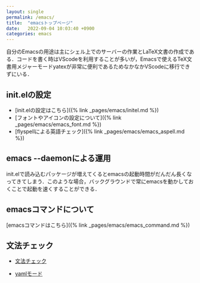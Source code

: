 ```yaml
---
layout: single
permalink: /emacs/
title:  "emacsトップページ"
date:   2022-09-04 10:03:40 +0900
categories: emacs
---
```


自分のEmacsの用途は主にシェル上でのサーバーの作業とLaTeX文書の作成である．コードを書く時はVScodeを利用することが多いが，Emacsで使えるTeX文書用メジャーモードyatexが非常に便利であるためなかなかVScodeに移行できずにいる．

## init.elの設定

- [init.elの設定はこちら]({% link _pages/emacs/initel.md %})
- [フォントやアイコンの設定について]({% link _pages/emacs/emacs_font.md %})
- [flyspellによる英語チェック]({% link _pages/emacs/emacs_aspell.md %})

<!--https://mamewo.ddo.jp/emacs.html -->

## emacs --daemonによる運用

init.elで読み込むパッケージが増えてくるとemacsの起動時間がだんだん長くなってきてしまう．このような場合，バックグラウンドで常にemacsを動かしておくことで起動を速くすることができる．


## emacsコマンドについて

[emacsコマンドはこちら]({% link _pages/emacs/emacs_command.md %})


## 文法チェック

- [文法チェック](https://qiita.com/niitsuma/items/d3f06755e956e6fa32c9)


- [yamlモード](https://mugijiru.github.io/.emacs.d/programming/yaml-mode/)


<!--
emacsの設定: https://uwabami.github.io/cc-env/Emacs.html
emacsの設定: https://takaxp.github.io/init.html
neotree: https://myemacs.readthedocs.io/ja/latest/neotree.html
neotree: https://pxaka.tokyo/blog/2021/0417-emacs-icons-in-terminal/
neotree: https://qiita.com/minoruGH/items/2034cad4efe8c5dee4d4
emacsの一括置換: https://qiita.com/masa16/items/e9ddaecfd514552153b1
-->

